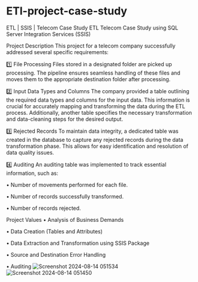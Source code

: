 # ETl-project-case-study
ETL | SSIS | Telecom Case Study
ETL Telecom Case Study using SQL Server Integration Services (SSIS)

Project Description
This project for a telecom company successfully addressed several specific requirements:

1️⃣ File Processing Files stored in a designated folder are picked up  processing. The pipeline ensures seamless handling of these files and moves them to the appropriate destination folder after processing.

2️⃣ Input Data Types and Columns The company provided a table outlining the required data types and columns for the input data. This information is crucial for accurately mapping and transforming the data during the ETL process. Additionally, another table specifies the necessary transformation and data-cleaning steps for the desired output.

3️⃣ Rejected Records To maintain data integrity, a dedicated table was created in the database to capture any rejected records during the data transformation phase. This allows for easy identification and resolution of data quality issues.

4️⃣ Auditing An auditing table was implemented to track essential information, such as:

• Number of movements performed for each file.

• Number of records successfully transformed.

• Number of records rejected.

Project Values
• Analysis of Business Demands

• Data Creation (Tables and Attributes)

• Data Extraction and Transformation using SSIS Package

• Source and Destination Error Handling

• Auditing
![Screenshot 2024-08-14 051534](https://github.com/user-attachments/assets/f3e0af86-3305-46bf-bee6-2e8da8fb8749)
![Screenshot 2024-08-14 051450](https://github.com/user-attachments/assets/ef3350fd-bc1f-4ca3-b998-e9aa296f05b2)

